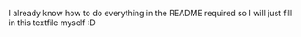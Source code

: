 I already know how to do everything in the README required so I will just fill
in this textfile myself :D